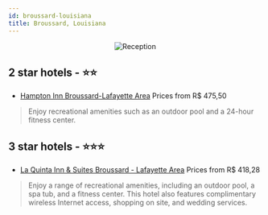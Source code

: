 ```yaml
---
id: broussard-louisiana
title: Broussard, Louisiana
---
```


<center><img src="https://i.travelapi.com/hotels/10000000/9240000/9231700/9231620/0b657f98_z.jpg" alt="Reception" /></center>


##  2 star hotels - ⭐️⭐️

-    [Hampton Inn Broussard-Lafayette Area](https://us.hurb.com/hotels/broussard/hampton-inn-broussard-lafayette-area-JNP-JP215632?cmp=18055) Prices from R$ 475,50
   > Enjoy recreational amenities such as an outdoor pool and a 24-hour fitness center.

##  3 star hotels - ⭐️⭐️⭐️

-    [La Quinta Inn & Suites Broussard - Lafayette Area](https://us.hurb.com/hotels/broussard/la-quinta-inn-suites-broussard-lafayette-area-JNP-JP427476?cmp=18055) Prices from R$ 418,28
   > Enjoy a range of recreational amenities, including an outdoor pool, a spa tub, and a fitness center. This hotel also features complimentary wireless Internet access, shopping on site, and wedding services.
